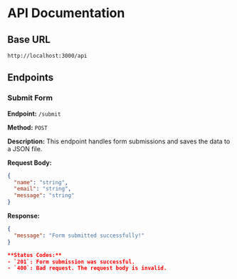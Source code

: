 # API Documentation

## Base URL
```
http://localhost:3000/api
```

## Endpoints

### Submit Form

**Endpoint:** `/submit`

**Method:** `POST`

**Description:** This endpoint handles form submissions and saves the data to a JSON file.

**Request Body:**
```json
{
  "name": "string",
  "email": "string",
  "message": "string"
}
```

**Response:**
```json
{
  "message": "Form submitted successfully!"
}

**Status Codes:**
- `201`: Form submission was successful.
- `400`: Bad request. The request body is invalid.
```